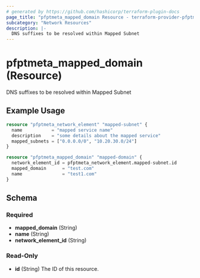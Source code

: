 ```yaml
---
# generated by https://github.com/hashicorp/terraform-plugin-docs
page_title: "pfptmeta_mapped_domain Resource - terraform-provider-pfptmeta"
subcategory: "Network Resources"
description: |-
  DNS suffixes to be resolved within Mapped Subnet
---
```


# pfptmeta_mapped_domain (Resource)

DNS suffixes to be resolved within Mapped Subnet

## Example Usage

```terraform
resource "pfptmeta_network_element" "mapped-subnet" {
  name           = "mapped service name"
  description    = "some details about the mapped service"
  mapped_subnets = ["0.0.0.0/0", "10.20.30.0/24"]
}

resource "pfptmeta_mapped_domain" "mapped-domain" {
  network_element_id = pfptmeta_network_element.mapped-subnet.id
  mapped_domain      = "test.com"
  name               = "test1.com"
}
```

<!-- schema generated by tfplugindocs -->
## Schema

### Required

- **mapped_domain** (String)
- **name** (String)
- **network_element_id** (String)

### Read-Only

- **id** (String) The ID of this resource.
